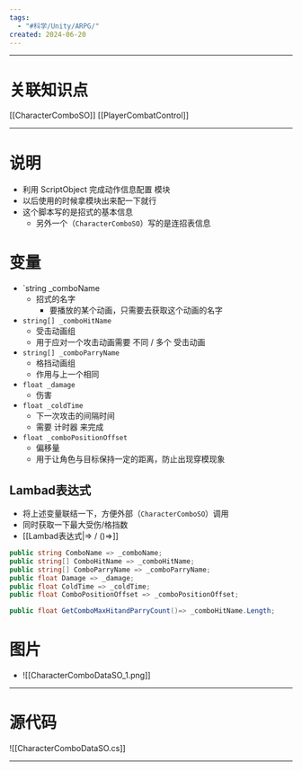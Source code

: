```yaml
---
tags:
  - "#科学/Unity/ARPG/"
created: 2024-06-20
---
```


---
# 关联知识点

[[CharacterComboSO]]   [[PlayerCombatControl]]

---
# 说明

- 利用 ScriptObject 完成动作信息配置 模块
- 以后使用的时候拿模块出来配一下就行
- 这个脚本写的是招式的基本信息
	- 另外一个（`CharacterComboSO`）写的是连招表信息
# 变量

- `string _comboName
	- 招式的名字
		- 要播放的某个动画，只需要去获取这个动画的名字
- `string[] _comboHitName`
	- 受击动画组
	- 用于应对一个攻击动画需要 不同 / 多个 受击动画
- `string[] _comboParryName`
	- 格挡动画组
	- 作用与上一个相同
- `float _damage`
	- 伤害
- `float _coldTime`
	- 下一次攻击的间隔时间
	- 需要 计时器 来完成
- `float _comboPositionOffset`
	- 偏移量
	- 用于让角色与目标保持一定的距离，防止出现穿模现象
## Lambad表达式

- 将上述变量联结一下，方便外部（`CharacterComboSO`）调用
- 同时获取一下最大受伤/格挡数
-  [[Lambad表达式|=> / ()=>]]
```C#
public string ComboName => _comboName;
public string[] ComboHitName => _comboHitName;
public string[] ComboParryName => _comboParryName;
public float Damage => _damage;
public float ColdTime => _coldTime;
public float ComboPositionOffset => _comboPositionOffset;

public float GetComboMaxHitandParryCount()=> _comboHitName.Length;
```

# 图片

- ![[CharacterComboDataSO_1.png]]

---
# 源代码

![[CharacterComboDataSO.cs]]

---